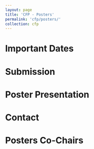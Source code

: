 ```yaml
---
layout: page
title: 'CFP - Posters'
permalink: 'cfp/posters/'
collection: cfp
---
```


# Important Dates

# Submission

# Poster Presentation

# Contact

# Posters Co-Chairs
